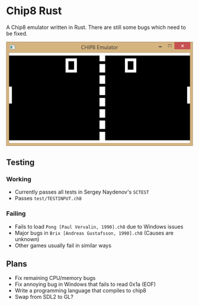Chip8 Rust
========

A Chip8 emulator written in Rust. There are still some bugs which need to be fixed.

![Screenshot](preview/preview.png)

## Testing
### Working
* Currently passes all tests in Sergey Naydenov's `SCTEST`
* Passes `test/TESTINPUT.ch8`

### Failing
* Fails to load `Pong [Paul Vervalin, 1990].ch8` due to Windows issues
* Major bugs in `Brix [Andreas Gustafsson, 1990].ch8` (Causes are unknown)
* Other games usually fail in similar ways

## Plans
* Fix remaining CPU/memory bugs
* Fix annoying bug in Windows that fails to read 0x1a (EOF)
* Write a programming language that compiles to chip8
* Swap from SDL2 to GL?
